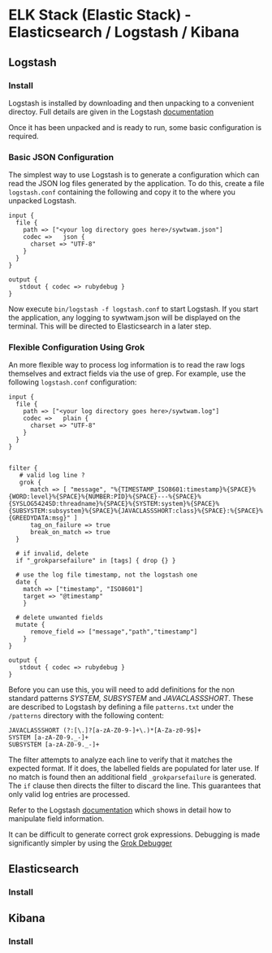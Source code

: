 # ELK Stack (Elastic Stack) - Elasticsearch / Logstash / Kibana



## Logstash

### Install

Logstash is installed by downloading and then unpacking to a convenient directoy.  Full details are given in the Logstash [documentation](https://www.elastic.co/guide/en/logstash/current/installing-logstash.html)

Once it has been unpacked and is ready to run, some basic configuration is required.

### Basic JSON Configuration

The simplest way to use Logstash is to generate a configuration which can read the JSON log files generated by the application. To do this, create a file `logstash.conf` containing the 
following and copy it to the where you unpacked Logstash.

```
input {
  file {
    path => ["<your log directory goes here>/sywtwam.json"]
    codec =>   json {
      charset => "UTF-8"
    }
  }
}

output {
   stdout { codec => rubydebug }
}

```

Now execute `bin/logstash -f logstash.conf` to start Logstash.  If you start the application, any logging to sywtwam.json will be displayed on the terminal.  This will be directed to Elasticsearch 
in a later step.

### Flexible Configuration Using Grok

An more flexible way to process log information is to read the raw logs themselves and extract fields via the use of grep.  For example, use the following `logstash.conf` configuration:
```
input {
  file {
    path => ["<your log directory goes here>/sywtwam.log"]
    codec =>   plain {
      charset => "UTF-8"
    }
  }
}


filter {
   # valid log line ?
   grok {
      match => [ "message", "%{TIMESTAMP_ISO8601:timestamp}%{SPACE}%{WORD:level}%{SPACE}%{NUMBER:PID}%{SPACE}---%{SPACE}%{SYSLOG5424SD:threadname}%{SPACE}%{SYSTEM:system}%{SPACE}%{SUBSYSTEM:subsystem}%{SPACE}%{JAVACLASSSHORT:class}%{SPACE}:%{SPACE}%{GREEDYDATA:msg}" ]
      tag_on_failure => true
      break_on_match => true
  }
  
  # if invalid, delete
  if "_grokparsefailure" in [tags] { drop {} }

  # use the log file timestamp, not the logstash one
  date {
	match => ["timestamp", "ISO8601"]
	target => "@timestamp"
	}

  # delete unwanted fields
  mutate {
      remove_field => ["message","path","timestamp"]
    }
}

output {
   stdout { codec => rubydebug }
}
```

Before you can use this, you will need to add definitions for the non standard patterns _SYSTEM, SUBSYSTEM_ and _JAVACLASSSHORT_.  These are described to Logstash 
by defining a file `patterns.txt` under the `/patterns` directory with the following content:

```text
JAVACLASSSHORT (?:[\.]?[a-zA-Z0-9-]+\.)*[A-Za-z0-9$]+
SYSTEM [a-zA-Z0-9._-]+
SUBSYSTEM [a-zA-Z0-9._-]+
```

The filter attempts to analyze each line to verify that it matches the expected format. If it does, the labelled fields are populated for later use. 
If no match is found then an additional field `_grokparsefailure` is generated. The `if` clause then directs the filter to discard the line.  This guarantees that only valid log entries are processed.

Refer to the Logstash [documentation](https://www.elastic.co/guide/en/logstash/current/advanced-pipeline.html) which shows in detail how to manipulate field information.

It can be difficult to generate correct grok expressions.  Debugging is made significantly simpler by using the [Grok Debugger](https://grokdebug.herokuapp.com/)

## Elasticsearch

### Install


## Kibana

### Install

